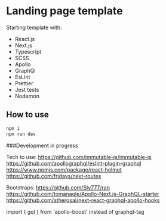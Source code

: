 # Landing page template

Starting template with:

- React.js
- Next.js
- Typescript
- SCSS
- Apollo
- GraphQl
- EsLint
- Prettier
- Jest tests
- Nodemon

## How to use

```javascript
npm i
npm run dev
```

###Development in progress

Tech to use:
https://github.com/immutable-js/immutable-js
https://github.com/apollographql/eslint-plugin-graphql
https://www.npmjs.com/package/react-helmet
https://github.com/fridays/next-routes

Bootstraps:
https://github.com/Sly777/ran
https://github.com/tomanagle/Apollo-Next.js-GraphQL-starter
https://github.com/atherosai/next-react-graphql-apollo-hooks

import { gql } from 'apollo-boost' instead of graphql-tag
